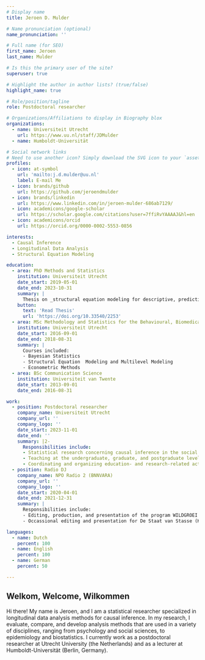 ```yaml
---
# Display name
title: Jeroen D. Mulder

# Name pronunciation (optional)
name_pronunciation: ''

# Full name (for SEO)
first_name: Jeroen
last_name: Mulder

# Is this the primary user of the site?
superuser: true

# Highlight the author in author lists? (true/false)
highlight_name: true

# Role/position/tagline
role: Postdoctoral researcher

# Organizations/Affiliations to display in Biography blox
organizations:
  - name: Universiteit Utrecht
    url: https://www.uu.nl/staff/JDMulder
  - name: Humboldt-Universität

# Social network links
# Need to use another icon? Simply download the SVG icon to your `assets/media/icons/` folder.
profiles:
  - icon: at-symbol
    url: 'mailto:j.d.mulder@uu.nl'
    label: E-mail Me
  - icon: brands/github
    url: https://github.com/jeroendmulder
  - icon: brands/linkedin
    url: https://www.linkedin.com/in/jeroen-mulder-686ab7129/
  - icon: academicons/google-scholar
    url: https://scholar.google.com/citations?user=7ffiRvYAAAAJ&hl=en
  - icon: academicons/orcid
    url: https://orcid.org/0000-0002-5553-0856

interests:
  - Causal Inference
  - Longitudinal Data Analysis
  - Structural Equation Modeling

education:
  - area: PhD Methods and Statistics
    institution: Universiteit Utrecht
    date_start: 2019-05-01
    date_end: 2023-10-31
    summary: |
      Thesis on _structural equation modeling for descriptive, predictive, and causal research_. Supervised by [Prof Dr. Ellen L. Hamaker](https://scholar.google.com/citations?user=DA9HlugAAAAJ&hl=en&oi=ao) and [Dr. Satoshi Usami](https://scholar.google.com/citations?user=9fE_RREAAAAJ&hl=en&oi=ao).
    button:
      text: 'Read Thesis'
      url: 'https://doi.org/10.33540/2253'
  - area: MSc Methodology and Statistics for the Behavioural, Biomedical, and Social Sciences
    institution: Universiteit Utrecht
    date_start: 2016-09-01
    date_end: 2018-08-31
    summary: |
      Courses included:
      - Bayesian Statistics
      - Structural Equation  Modeling and Multilevel Modeling
      - Econometric Methods
  - area: BSc Communication Science
    institution: Universiteit van Twente
    date_start: 2013-09-01
    date_end: 2016-08-31

work:
  - position: Postdoctoral researcher
    company_name: Universiteit Utrecht
    company_url: ''
    company_logo: ''
    date_start: 2023-11-01
    date_end: ''
    summary: |2-
      Responsibilities include:
      - Statistical research concerning causal inference in the social sciences
      - Teaching at the undergraduate, graduate, and postgraduate level
      - Coordinating and organizing education- and research-related activities
  - position: Radio DJ
    company_name: NPO Radio 2 (BNNVARA)
    company_url: ''
    company_logo: ''
    date_start: 2020-04-01
    date_end: 2021-12-31
    summary: |
      Responsibilities include:
      - Editing, production, and presentation of the program WILDGROEI (BNNVARA)
      - Occassional editing and presentation for De Staat van Stasse (KRO-NCRV) and Giel (BNNVARA)

languages:
  - name: Dutch
    percent: 100
  - name: English
    percent: 100
  - name: German
    percent: 50

---
```


## Welkom, Welcome, Wilkommen

Hi there! My name is Jeroen, and I am a statistical researcher specialized in longitudinal data analysis methods for causal inference. In my research, I evaluate, compare, and develop analysis methods that are used in a variety of disciplines, ranging from psychology and social sciences, to epidemiology and biostatistics. I currently work as a postdoctoral researcher at Utrecht University (the Netherlands) and as a lecturer at Humboldt-Universität (Berlin, Germany). 
